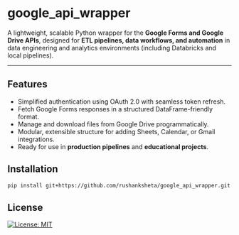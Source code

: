 # google_api_wrapper

A lightweight, scalable Python wrapper for the **Google Forms and Google Drive APIs**, designed for **ETL pipelines, data workflows, and automation** in data engineering and analytics environments (including Databricks and local pipelines).

---

## Features

- Simplified authentication using OAuth 2.0 with seamless token refresh.  
- Fetch Google Forms responses in a structured DataFrame-friendly format.  
- Manage and download files from Google Drive programmatically.  
- Modular, extensible structure for adding Sheets, Calendar, or Gmail integrations.  
- Ready for use in **production pipelines** and **educational projects**.


## Installation

```bash
pip install git+https://github.com/rushanksheta/google_api_wrapper.git
```

## License

[![License: MIT](https://img.shields.io/badge/License-MIT-blue.svg)](LICENSE)

